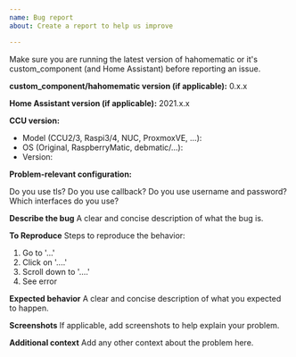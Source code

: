```yaml
---
name: Bug report
about: Create a report to help us improve

---
```


Make sure you are running the latest version of hahomematic or it's custom_component (and Home Assistant) before reporting an issue.


**custom_component/hahomematic version (if applicable):**
0.x.x

**Home Assistant version (if applicable):**
2021.x.x

**CCU version:**
- Model (CCU2/3, Raspi3/4, NUC, ProxmoxVE, ...):
- OS (Original, RaspberryMatic, debmatic/...):
- Version: 

**Problem-relevant configuration:**

Do you use tls?
Do you use callback?
Do you use username and password?
Which interfaces do you use?

**Describe the bug**
A clear and concise description of what the bug is.

**To Reproduce**
Steps to reproduce the behavior:
1. Go to '...'
2. Click on '....'
3. Scroll down to '....'
4. See error

**Expected behavior**
A clear and concise description of what you expected to happen.

**Screenshots**
If applicable, add screenshots to help explain your problem.

**Additional context**
Add any other context about the problem here.
